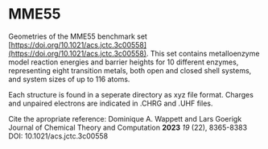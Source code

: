 # MME55
Geometries of the MME55 benchmark set [https://doi.org/10.1021/acs.jctc.3c00558](https://doi.org/10.1021/acs.jctc.3c00558). This set contains metalloenzyme model reaction energies and barrier heights for 10 different enzymes, representing eight transition metals, both open and closed shell systems, and system sizes of up to 116 atoms.

Each structure is found in a seperate directory as xyz file format. Charges and unpaired electrons are indicated in .CHRG and .UHF files.

Cite the apropriate reference: Dominique A. Wappett and Lars Goerigk Journal of Chemical Theory and Computation **2023** *19* (22), 8365-8383 DOI: 10.1021/acs.jctc.3c00558

